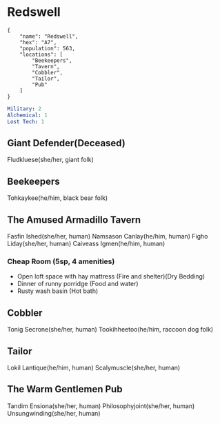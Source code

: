 # Redswell

```
{
    "name": "Redswell",
    "hex": "A7",
    "population": 563,
    "locations": [
        "Beekeepers",
        "Tavern",
        "Cobbler",
        "Tailor",
        "Pub"
    ]
}
```
```yml
Military: 2
Alchemical: 1
Lost Tech: 1
```

## Giant Defender(Deceased)
Fludkluese(she/her, giant folk)

## Beekeepers
Tohkaykee(he/him, black bear folk)

## The Amused Armadillo Tavern
Fasfin Ished(she/her, human)
Namsason Canlay(he/him, human)
Figho Liday(she/her, human)
Caiveass Igmen(he/him, human)

### Cheap Room (5sp, 4 amenities)
- Open loft space with hay mattress (Fire and shelter)(Dry Bedding)
- Dinner of runny porridge (Food and water)
- Rusty wash basin (Hot bath)

## Cobbler
Tonig Secrone(she/her, human)
Tookihheetoo(he/him, raccoon dog folk)

## Tailor
Lokil Lantique(he/him, human)
Scalymuscle(she/her, human)

## The Warm Gentlemen Pub
Tandim Ensiona(she/her, human)
Philosophyjoint(she/her, human)
Unsungwinding(she/her, human)

